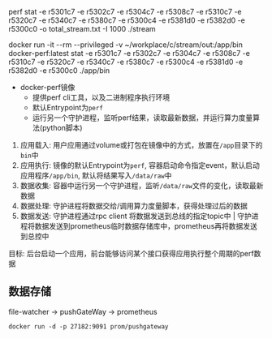 

perf stat -e r5301c7 -e r5302c7 -e r5304c7 -e r5308c7 -e r5310c7 -e r5320c7 -e r5340c7 -e r5380c7 -e r5300c4 -e r5381d0 -e r5382d0 -e r5300c0 -o total_stream.txt -I 1000   ./stream

docker run -it --rm --privileged -v ~/workplace/c/stream/out:/app/bin docker-perf:latest stat -e r5301c7 -e r5302c7 -e r5304c7 -e r5308c7 -e r5310c7 -e r5320c7 -e r5340c7 -e r5380c7 -e r5300c4 -e r5381d0 -e r5382d0 -e r5300c0 ./app/bin


- docker-perf镜像
  - 提供perf cli工具，以及二进制程序执行环境
  - 默认Entrypoint为`perf`
  - 运行另一个守护进程，监听perf结果，读取最新数据，并运行算力度量算法(python脚本)

1. 应用载入: 用户应用通过volume或打包在镜像中的方式，放置在`/app`目录下的`bin`中
2. 应用执行: 镜像的默认Entrypoint为`perf`, 容器启动命令指定event，默认启动应用程序`/app/bin`, 默认将结果写入`/data/raw`中
3. 数据收集: 容器中运行另一个守护进程，监听`/data/raw`文件的变化，读取最新数据
4. 数据处理: 守护进程将数据交给/调用算力度量脚本，获得处理过后的数据
5. 数据发送: 守护进程通过rpc client 将数据发送到总线的指定topic中 | 守护进程将数据发送到prometheus临时数据存储库中，prometheus再将数据发送到总控中

目标: 后台启动一个应用，前台能够访问某个接口获得应用执行整个周期的perf数据

## 数据存储


file-watcher -> pushGateWay -> prometheus

```
docker run -d -p 27182:9091 prom/pushgateway
```